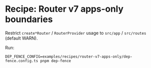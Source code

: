 # Recipe: Router v7 apps-only boundaries

Restrict `create*Router` / `RouterProvider` usage to `src/app` / `src/routes` (default WARN).

Run:
```
DEP_FENCE_CONFIG=examples/recipes/router-v7-apps-only/dep-fence.config.ts pnpm dep-fence
```
